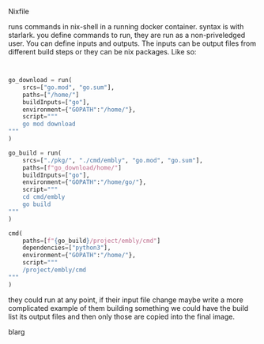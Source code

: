 Nixfile

runs commands in nix-shell in a running docker container. syntax is with starlark. you define commands to run, they are run as a non-priveledged user. You can define inputs and outputs. The inputs can be output files from different build steps or they can be nix packages. Like so:

```python


go_download = run(
    srcs=["go.mod", "go.sum"],
    paths=["/home/"]
    buildInputs=["go"],
    environment={"GOPATH":"/home/"},
    script="""
    go mod download
"""
)

go_build = run(
    srcs=["./pkg/", "./cmd/embly", "go.mod", "go.sum"],
    paths=[f"go_download/home/"]
    buildInputs=["go"],
    environment={"GOPATH":"/home/go/"},
    script="""
    cd cmd/embly
    go build
"""
)

cmd(
    paths=[f"{go_build}/project/embly/cmd"]
    dependencies=["python3"],
    environment={"GOPATH":"/home/"},
    script="""
    /project/embly/cmd
"""
)

```

they could run at any point, if their input file change
maybe write a more complicated example of them building something
we could have the build list its output files and then only those are copied into
the final image.


blarg
